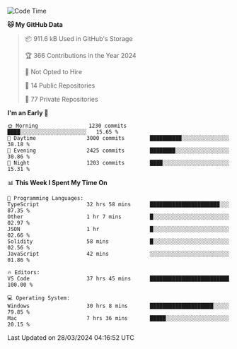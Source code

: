 <!--START_SECTION:waka-->
![Code Time](http://img.shields.io/badge/Code%20Time-5%2C436%20hrs%2052%20mins-blue)

**🐱 My GitHub Data** 

> 📦 911.6 kB Used in GitHub's Storage 
 > 
> 🏆 366 Contributions in the Year 2024
 > 
> 🚫 Not Opted to Hire
 > 
> 📜 14 Public Repositories 
 > 
> 🔑 77 Private Repositories 
 > 
**I'm an Early 🐤** 

```text
🌞 Morning                1230 commits        ████░░░░░░░░░░░░░░░░░░░░░   15.65 % 
🌆 Daytime                3000 commits        ██████████░░░░░░░░░░░░░░░   38.18 % 
🌃 Evening                2425 commits        ████████░░░░░░░░░░░░░░░░░   30.86 % 
🌙 Night                  1203 commits        ████░░░░░░░░░░░░░░░░░░░░░   15.31 % 
```


📊 **This Week I Spent My Time On** 

```text
💬 Programming Languages: 
TypeScript               32 hrs 58 mins      ██████████████████████░░░   87.35 % 
Other                    1 hr 7 mins         █░░░░░░░░░░░░░░░░░░░░░░░░   02.97 % 
JSON                     1 hr                █░░░░░░░░░░░░░░░░░░░░░░░░   02.66 % 
Solidity                 58 mins             █░░░░░░░░░░░░░░░░░░░░░░░░   02.56 % 
JavaScript               42 mins             ░░░░░░░░░░░░░░░░░░░░░░░░░   01.86 % 

🔥 Editors: 
VS Code                  37 hrs 45 mins      █████████████████████████   100.00 % 

💻 Operating System: 
Windows                  30 hrs 8 mins       ████████████████████░░░░░   79.85 % 
Mac                      7 hrs 36 mins       █████░░░░░░░░░░░░░░░░░░░░   20.15 % 
```


 Last Updated on 28/03/2024 04:16:52 UTC
<!--END_SECTION:waka-->

